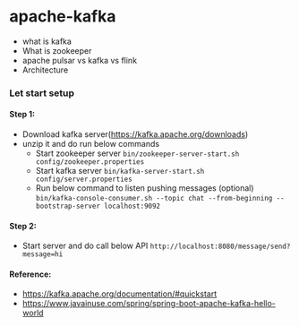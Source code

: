 # apache-kafka
- what is kafka
- What is zookeeper
- apache pulsar vs kafka vs flink
- Architecture
### Let start setup
#### Step 1:
  - Download kafka server(https://kafka.apache.org/downloads)
  - unzip it and do run below commands
    - Start zookeeper server
    ```bin/zookeeper-server-start.sh config/zookeeper.properties```
    - Start kafka server
    ```bin/kafka-server-start.sh config/server.properties```
    - Run below command to listen pushing messages (optional)
    ```bin/kafka-console-consumer.sh --topic chat --from-beginning --bootstrap-server localhost:9092```
#### Step 2:
  - Start server and do call below API
    ```http://localhost:8080/message/send?message=hi```
    
#### Reference:
- https://kafka.apache.org/documentation/#quickstart
- https://www.javainuse.com/spring/spring-boot-apache-kafka-hello-world
